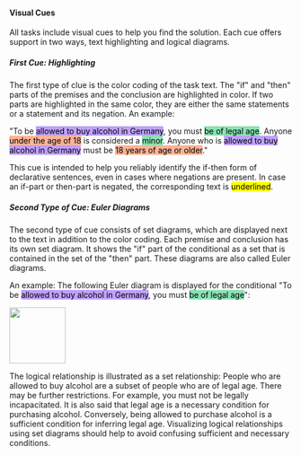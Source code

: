 #### Visual Cues

All tasks include visual cues to help you find the solution. Each cue offers support in two ways, text highlighting and logical diagrams.

##### First Cue: Highlighting

The first type of clue is the color coding of the task text. The "if" and "then" parts of the premises and the conclusion are highlighted in color. If two parts are highlighted in the same color, they are either the same statements or a statement and its negation. An example:

"To be <mark style="background-color: #874fff88">allowed to buy alcohol in Germany</mark>, you must <mark style="background-color: #24CB7188">be of legal age</mark>. Anyone <mark style="background-color: #FF723788">under the age of 18</mark> is considered a <mark style="background-color: #24CB7188">minor</mark>. Anyone who is <mark style="background-color: #874fff88">allowed to buy alcohol in Germany</mark> must be <mark style="background-color: #FF723788">18 years of age or older</mark>."

This cue is intended to help you reliably identify the if-then form of declarative sentences, even in cases where negations are present. In case an if-part or then-part is negated, the corresponding text is <mark stlye="text-decoration: underline">underlined</mark>.

##### Second Type of Cue: Euler Diagrams

The second type of cue consists of set diagrams, which are displayed next to the text in addition to the color coding. Each premise and conclusion has its own set diagram. It shows the "if" part of the conditional as a set that is contained in the set of the "then" part. These diagrams are also called Euler diagrams.

An example: The following Euler diagram is displayed for the conditional "To be <mark style="background-color: #874fff88">allowed to buy alcohol in Germany</mark>, you must <mark style="background-color: #24CB7188">be of legal age</mark>":

<div width="300px" style="position: center"><img src="./assets/euler_example.png" width="auto" height="100px"></div>

The logical relationship is illustrated as a set relationship: People who are allowed to buy alcohol are a subset of people who are of legal age. There may be further restrictions. For example, you must not be legally incapacitated. It is also said that legal age is a necessary condition for purchasing alcohol. Conversely, being allowed to purchase alcohol is a sufficient condition for inferring legal age. Visualizing logical relationships using set diagrams should help to avoid confusing sufficient and necessary conditions.